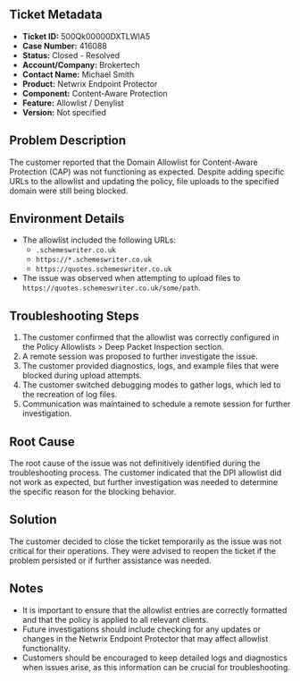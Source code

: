 ## Ticket Metadata
- **Ticket ID:** 500Qk00000DXTLWIA5
- **Case Number:** 416088
- **Status:** Closed - Resolved
- **Account/Company:** Brokertech
- **Contact Name:** Michael Smith
- **Product:** Netwrix Endpoint Protector
- **Component:** Content-Aware Protection
- **Feature:** Allowlist / Denylist
- **Version:** Not specified

## Problem Description
The customer reported that the Domain Allowlist for Content-Aware Protection (CAP) was not functioning as expected. Despite adding specific URLs to the allowlist and updating the policy, file uploads to the specified domain were still being blocked.

## Environment Details
- The allowlist included the following URLs:
  - `.schemeswriter.co.uk`
  - `https://*.schemeswriter.co.uk`
  - `https://quotes.schemeswriter.co.uk`
- The issue was observed when attempting to upload files to `https://quotes.schemeswriter.co.uk/some/path`.

## Troubleshooting Steps
1. The customer confirmed that the allowlist was correctly configured in the Policy Allowlists > Deep Packet Inspection section.
2. A remote session was proposed to further investigate the issue.
3. The customer provided diagnostics, logs, and example files that were blocked during upload attempts.
4. The customer switched debugging modes to gather logs, which led to the recreation of log files.
5. Communication was maintained to schedule a remote session for further investigation.

## Root Cause
The root cause of the issue was not definitively identified during the troubleshooting process. The customer indicated that the DPI allowlist did not work as expected, but further investigation was needed to determine the specific reason for the blocking behavior.

## Solution
The customer decided to close the ticket temporarily as the issue was not critical for their operations. They were advised to reopen the ticket if the problem persisted or if further assistance was needed.

## Notes
- It is important to ensure that the allowlist entries are correctly formatted and that the policy is applied to all relevant clients.
- Future investigations should include checking for any updates or changes in the Netwrix Endpoint Protector that may affect allowlist functionality.
- Customers should be encouraged to keep detailed logs and diagnostics when issues arise, as this information can be crucial for troubleshooting.